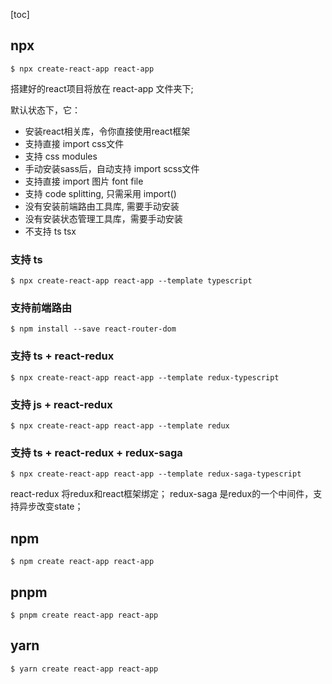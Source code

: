 [toc]

## npx 
```shell
$ npx create-react-app react-app
```
搭建好的react项目将放在 react-app 文件夹下;

默认状态下，它：
- 安装react相关库，令你直接使用react框架
- 支持直接 import css文件
- 支持 css modules
- 手动安装sass后，自动支持 import scss文件
- 支持直接 import 图片 font file 
- 支持 code splitting, 只需采用 import()
- 没有安装前端路由工具库, 需要手动安装
- 没有安装状态管理工具库，需要手动安装
- 不支持 ts tsx 

### 支持 ts 
```shell 
$ npx create-react-app react-app --template typescript
```

### 支持前端路由
```shell 
$ npm install --save react-router-dom
```

### 支持 ts + react-redux
```shell
$ npx create-react-app react-app --template redux-typescript
```

### 支持 js + react-redux 
```shell 
$ npx create-react-app react-app --template redux
```

### 支持 ts + react-redux + redux-saga
```shell 
$ npx create-react-app react-app --template redux-saga-typescript
```

react-redux 将redux和react框架绑定；
redux-saga 是redux的一个中间件，支持异步改变state；

## npm 
```shell 
$ npm create react-app react-app
```

## pnpm
```shell 
$ pnpm create react-app react-app
```

## yarn 
```shell 
$ yarn create react-app react-app
```

